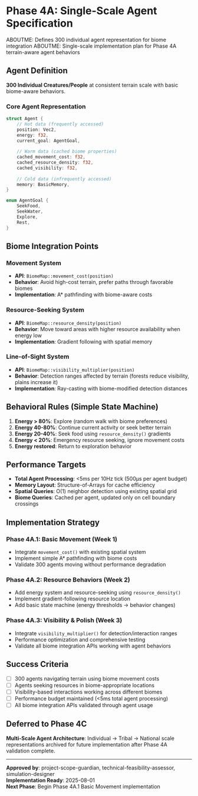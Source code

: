 # Phase 4A: Single-Scale Agent Specification

ABOUTME: Defines 300 individual agent representation for biome integration
ABOUTME: Single-scale implementation plan for Phase 4A terrain-aware agent behaviors

## Agent Definition

**300 Individual Creatures/People** at consistent terrain scale with basic biome-aware behaviors.

### Core Agent Representation
```rust
struct Agent {
    // Hot data (frequently accessed)
    position: Vec2,
    energy: f32,
    current_goal: AgentGoal,
    
    // Warm data (cached biome properties)
    cached_movement_cost: f32,
    cached_resource_density: f32,
    cached_visibility: f32,
    
    // Cold data (infrequently accessed)
    memory: BasicMemory,
}

enum AgentGoal {
    SeekFood,
    SeekWater,
    Explore,
    Rest,
}
```

## Biome Integration Points

### Movement System
- **API**: `BiomeMap::movement_cost(position)` 
- **Behavior**: Avoid high-cost terrain, prefer paths through favorable biomes
- **Implementation**: A* pathfinding with biome-aware costs

### Resource-Seeking System  
- **API**: `BiomeMap::resource_density(position)`
- **Behavior**: Move toward areas with higher resource availability when energy low
- **Implementation**: Gradient following with spatial memory

### Line-of-Sight System
- **API**: `BiomeMap::visibility_multiplier(position)`
- **Behavior**: Detection ranges affected by terrain (forests reduce visibility, plains increase it)
- **Implementation**: Ray-casting with biome-modified detection distances

## Behavioral Rules (Simple State Machine)

1. **Energy > 80%**: Explore (random walk with biome preferences)
2. **Energy 40-80%**: Continue current activity or seek better terrain
3. **Energy 20-40%**: Seek food using `resource_density()` gradients
4. **Energy < 20%**: Emergency resource seeking, ignore movement costs
5. **Energy restored**: Return to exploration behavior

## Performance Targets

- **Total Agent Processing**: <5ms per 10Hz tick (500μs per agent budget)
- **Memory Layout**: Structure-of-Arrays for cache efficiency
- **Spatial Queries**: O(1) neighbor detection using existing spatial grid
- **Biome Queries**: Cached per agent, updated only on cell boundary crossings

## Implementation Strategy

### Phase 4A.1: Basic Movement (Week 1)
- Integrate `movement_cost()` with existing spatial system
- Implement simple A* pathfinding with biome costs
- Validate 300 agents moving without performance degradation

### Phase 4A.2: Resource Behaviors (Week 2)  
- Add energy system and resource-seeking using `resource_density()`
- Implement gradient-following resource location
- Add basic state machine (energy thresholds → behavior changes)

### Phase 4A.3: Visibility & Polish (Week 3)
- Integrate `visibility_multiplier()` for detection/interaction ranges
- Performance optimization and comprehensive testing
- Validate all biome integration APIs working with agent behaviors

## Success Criteria

- [ ] 300 agents navigating terrain using biome movement costs
- [ ] Agents seeking resources in biome-appropriate locations  
- [ ] Visibility-based interactions working across different biomes
- [ ] Performance budget maintained (<5ms total agent processing)
- [ ] All biome integration APIs validated through agent usage

## Deferred to Phase 4C

**Multi-Scale Agent Architecture**: Individual → Tribal → National scale representations archived for future implementation after Phase 4A validation complete.

---

**Approved by**: project-scope-guardian, technical-feasibility-assessor, simulation-designer  
**Implementation Ready**: 2025-08-01  
**Next Phase**: Begin Phase 4A.1 Basic Movement implementation